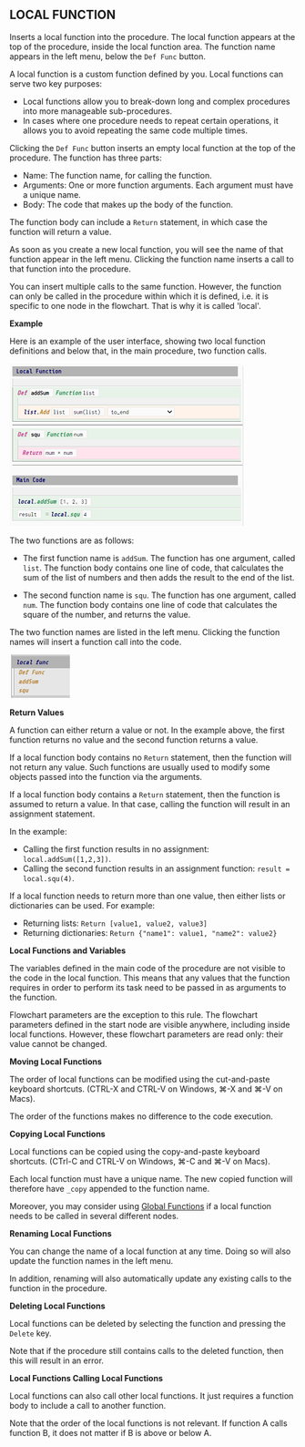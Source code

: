 ## LOCAL FUNCTION  
  
Inserts a local function into the procedure. The local function appears at the top of the procedure, inside the local function area. The function name appears in the left menu, below the `Def Func` button.

A local function is a custom function defined by you. Local functions can serve two key purposes:
* Local functions allow you to break-down long and complex procedures into more manageable sub-procedures.
* In cases where one procedure needs to repeat certain operations, it allows you to avoid repeating the same code multiple times.

Clicking the `Def Func` button inserts an empty local function at the top of the procedure. The function has three parts:
* Name: The function name, for calling the function.
* Arguments: One or more function arguments. Each argument must have a unique name. 
* Body: The code that makes up the body of the function. 

The function body can include a `Return` statement, in which case the function will return a value.

As soon as you create a new local function, you will see the name of that function appear in the left menu. Clicking the function name inserts a call to that function into the procedure. 

You can insert multiple calls to the same function. However, the function can only be called in the procedure within which it is defined, i.e. it is specific to one node in the flowchart. That is why it is called 'local'.

**Example**

Here is an example of the user interface, showing two local function definitions and below that, in the main procedure, two function calls.

![A procedure calling local functions](assets/typedoc-json/docCF/imgs/local_func_ui_code.png)

The two functions are as follows:

* The first function name is `addSum`. The function has one argument, called `list`. The function body contains one line of code, that calculates the sum of the list of numbers and then adds the result to the end of the list.

* The second function name is `squ`. The function has one argument, called `num`. The function body contains one line of code that calculates the square of the number, and returns the value.

The two function names are listed in the left menu. Clicking the function names will insert a function call into the code. 

![List of local functions in the left menu](assets/typedoc-json/docCF/imgs/local_func_ui_menu.png)

**Return Values**

A function can either return a value or not. In the example above, the first function returns no value and the second function returns a value.

If a local function body contains no `Return` statement, then the function will not return any value. Such functions are usually used to modify some objects passed into the function via the arguments. 

If a local function body contains a `Return` statement, then the function is assumed to return a value. In that case, calling the function will result in an assignment statement.

In the example:
* Calling the first function results in no assignment: `local.addSum([1,2,3])`.
* Calling the second function results in an assignment function: `result = local.squ(4)`.

If a local function needs to return more than one value, then either lists or dictionaries can be used. For example:
* Returning lists: `Return [value1, value2, value3]`
* Returning dictionaries: `Return {"name1": value1, "name2": value2}`

**Local Functions and Variables**

The variables defined in the main code of the procedure are not visible to the code in the local function. This means that any values that the function requires in order to perform its task need to be passed in as arguments to the function. 

Flowchart parameters are the exception to this rule. The flowchart parameters defined in the start node are visible anywhere, including inside local functions. However, these flowchart parameters are read only: their value cannot be changed.

**Moving Local Functions**

The order of local functions can be modified using the cut-and-paste keyboard shortcuts. (CTRL-X and CTRL-V on Windows, ⌘-X and ⌘-V on Macs).

The order of the functions makes no difference to the code execution.

**Copying Local Functions**

Local functions can be copied using the copy-and-paste keyboard shortcuts. (CTrl-C and CTRL-V on Windows, ⌘-C and ⌘-V on Macs).

Each local function must have a unique name. The new copied function will therefore have `_copy` appended to the function name.

Moreover, you may consider using [Global Functions](/editor?defaultViewer=doc&docSection=Operations.global_func) if a local function needs to be called in several different nodes.

**Renaming Local Functions**

You can change the name of a local function at any time. Doing so will also update the function names in the left menu. 

In addition, renaming will also automatically update any existing calls to the function in the procedure.

**Deleting Local Functions**

Local functions can be deleted by selecting the function and pressing the `Delete` key.

Note that if the procedure still contains calls to the deleted function, then this will result in an error.


**Local Functions Calling Local Functions**

Local functions can also call other local functions. It just requires a function body to include a call to another function.

Note that the order of the local functions is not relevant. If function A calls function B, it does not matter if B is above or below A.